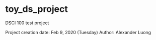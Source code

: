 # toy_ds_project
DSCI 100 test project

Project creation date: Feb 9, 2020 (Tuesday)
Author: Alexander Luong
